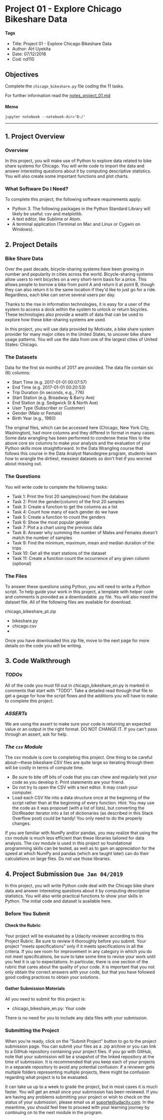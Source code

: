 # Project 01 - Explore Chicago Bikeshare Data

#### Tags
* Title: Project 01 - Explore Chicago Bikeshare Data
* Author: AH Uyekita
* Date: 07/12/2018
* Cod: nd110

## Objectives

Complete the `chicago_bikeshare.py` file coding the 11 tasks.

For further information read the [notes_project_01.md](https://github.com/AndersonUyekita/udacity_data_science_foundation_01/blob/master/02-Part_02/01-Project/udacity_nd110_project_01.md)

#### Memo
```
jupyter notebook --notebook-dir='D:/'
```

****************************************************
## 1. Project Overview

### Overview

In this project, you will make use of Python to explore data related to bike share systems for Chicago. You will write code to import the data and answer interesting questions about it by computing descriptive statistics. You will also create some important functions and plot charts.

### What Software Do I Need?

To complete this project, the following software requirements apply:

* Python 3. The following packages in the Python Standard Library will likely be useful: csv and matplotlib.
* A text editor, like Sublime or Atom.
* A terminal application (Terminal on Mac and Linux or Cygwin on Windows).

## 2. Project Details

### Bike Share Data

Over the past decade, bicycle-sharing systems have been growing in number and popularity in cities across the world. Bicycle-sharing systems allow users to rent bicycles on a very short-term basis for a price. This allows people to borrow a bike from point A and return it at point B, though they can also return it to the same location if they'd like to just go for a ride. Regardless, each bike can serve several users per day.

Thanks to the rise in information technologies, it is easy for a user of the system to access a dock within the system to unlock or return bicycles. These technologies also provide a wealth of data that can be used to explore how these bike-sharing systems are used.

In this project, you will use data provided by Motivate, a bike share system provider for many major cities in the United States, to uncover bike share usage patterns. You will use the data from one of the largest cities of United States: Chicago.

### The Datasets

Data for the first six months of 2017 are provided. The data file contain six (6) columns:

* Start Time (e.g. 2017-01-01 00:07:57)
* End Time (e.g. 2017-01-01 00:20:53)
* Trip Duration (in seconds, e.g., 776)
* Start Station (e.g. Broadway & Barry Ave)
* End Station (e.g. Sedgwick St & North Ave)
* User Type (Subscriber or Customer)
* Gender (Male or Female)
* Birth Year (e.g., 1980)


The original files, which can be accessed here (Chicago, New York City, Washington), had more columns and they differed in format in many cases. Some data wrangling has been performed to condense these files to the above core six columns to make your analysis and the evaluation of your Python skills more straightforward. In the Data Wrangling course that follows this course in the Data Analyst Nanodegree program, students learn how to wrangle the dirtiest, messiest datasets so don't fret if you worried about missing out.

### The Questions

You will write code to complete the following tasks:

* Task 1: Print the first 20 samples(rows) from the database
* Task 2: Print the gender(column) of the first 20 samples
* Task 3: Create a function to get the columns as a list
* Task 4: Count how many of each gender do we have
* Task 5: Create a function to count the genders
* Task 6: Show the most popular gender
* Task 7: Plot a a chart using the previous data
* Task 8: Answer why summing the number of Males and Females doesn't match the number of samples
* Task 9: Find the minimum, maximum, mean and median duration of the trips
* Task 10: Get all the start stations of the dataset
* Task 11: Create a function count the occurrence of any given column (optional)

### The Files

To answer these questions using Python, you will need to write a Python script. To help guide your work in this project, a template with helper code and comments is provided as a downloadable .py file. You will also need the dataset file. All of the following files are available for download.

chicago_bikeshare_pt.zip

* bikeshare.py
* chicago.csv
*
Once you have downloaded this zip file, move to the next page for more details on the code you will be writing.

## 3. Code Walkthrough

### _TODOs_
All of the code you must fill out in chicago_bikeshare_en.py is marked in comments that start with "TODO". Take a detailed read through that file to get a gauge for how the script flows and the additions you will have to make to complete this project.

### _ASSERTs_
We are using the assert to make sure your code is returning an expected value or an output in the right format. DO NOT CHANGE IT. If you can't pass through an assert, ask for help.

### _The `csv` Module_
The csv module is core to completing this project. One thing to be careful about—these bikeshare CSV files are quite large so iterating through them will be costly in terms of compute time.

* Be sure to bite off bits of code that you can chew and regularly test your code as you develop it. Print statements are your friend.
* Do not try to open the CSV with a text editor. It may crash your computer.
* Load each CSV file into a data structure once at the beginning of the script rather than at the beginning of every function. Hint: You may use the code as it was proposet (with a list of lists), but converting the DictReader iterator into a list of dictionaries (as described in this Stack Overflow post) could be handy! You only need to do the properly changes.

If you are familiar with NumPy and/or pandas, you may realize that using the csv module is much less efficient than these libraries tailored for data analysis. The csv module is used in this project so foundational programming skills can be tested, as well as to gain an appreciation for the speed at which NumPy and pandas (which are taught later) can do their calculations on large files. Do not use those libraries.

## 4. Project Submission `Due Jan 04/2019`

In this project, you will write Python code deal with the Chicago bike share data and answer interesting questions about it by computing descriptive statistics. You will also write practical functions to show your skills in Python. The initial code and dataset is available here.

### Before You Submit

#### Check the Rubric

Your project will be evaluated by a Udacity reviewer according to this Project Rubric. Be sure to review it thoroughly before you submit. Your project "meets specifications" only if it meets specifications in all the criteria. If you see room for improvement in any category in which you do not meet specifications, be sure to take some time to revise your work until you feel it is up to expectations. In particular, there is one section of the rubric that cares about the quality of your code. It is important that you not only obtain the correct answers with your code, but that you have followed good coding practices to obtain your solutions.

#### Gather Submission Materials

All you need to submit for this project is:

* chicago_bikeshare_en.py: Your code

There is no need for you to include any data files with your submission.

### Submitting the Project

When you're ready, click on the "Submit Project" button to go to the project submission page. You can submit your files as a .zip archive or you can link to a GitHub repository containing your project files. If you go with GitHub, note that your submission will be a snapshot of the linked repository at the time of submission. It is recommended that you keep each of your projects in a separate repository to avoid any potential confusion: if a reviewer gets multiple folders representing multiple projects, there might be confusion regarding what project is to be evaluated.

It can take us up to a week to grade the project, but in most cases it is much faster. You will get an email once your submission has been reviewed. If you are having any problems submitting your project or wish to check on the status of your submission, please email us at suporte@udacity.com. In the meantime, you should feel free to proceed with your learning journey by continuing on to the next module in the program.
